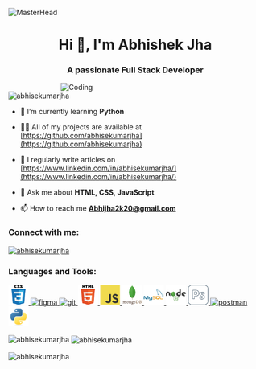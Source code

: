 ![MasterHead](https://github.com/abhisekumarjha/Photos/blob/main/full-stack-development.gif)
<h1 align="center">Hi 👋, I'm Abhishek Jha</h1>
<h3 align="center">A passionate Full Stack Developer</h3>
<img align="right" width="400" border-radius="15" alt="Coding" src="https://github.com/abhisekumarjha/Photos/blob/main/Coding.gif" </img>

<p align="left"> <img src="https://komarev.com/ghpvc/?username=abhisekumarjha&label=Profile%20views&color=0e75b6&style=flat" alt="abhisekumarjha" /> </p>

- 🌱 I’m currently learning **Python**

- 👨‍💻 All of my projects are available at [https://github.com/abhisekumarjha](https://github.com/abhisekumarjha)

- 📝 I regularly write articles on [https://www.linkedin.com/in/abhisekumarjha/](https://www.linkedin.com/in/abhisekumarjha/)

- 💬 Ask me about **HTML, CSS, JavaScript**

- 📫 How to reach me **Abhijha2k20@gmail.com**

<h3 align="left">Connect with me:</h3>
<p align="left">
<a href="https://linkedin.com/in/abhisekumarjha" target="blank"><img align="center" src="https://raw.githubusercontent.com/rahuldkjain/github-profile-readme-generator/master/src/images/icons/Social/linked-in-alt.svg" alt="abhisekumarjha" height="30" width="40" /></a>
</p>

<h3 align="left">Languages and Tools:</h3>
<p align="left"> <a href="https://www.w3schools.com/css/" target="_blank" rel="noreferrer"> <img src="https://raw.githubusercontent.com/devicons/devicon/master/icons/css3/css3-original-wordmark.svg" alt="css3" width="40" height="40"/> </a> <a href="https://www.figma.com/" target="_blank" rel="noreferrer"> <img src="https://www.vectorlogo.zone/logos/figma/figma-icon.svg" alt="figma" width="40" height="40"/> </a> <a href="https://git-scm.com/" target="_blank" rel="noreferrer"> <img src="https://www.vectorlogo.zone/logos/git-scm/git-scm-icon.svg" alt="git" width="40" height="40"/> </a> <a href="https://www.w3.org/html/" target="_blank" rel="noreferrer"> <img src="https://raw.githubusercontent.com/devicons/devicon/master/icons/html5/html5-original-wordmark.svg" alt="html5" width="40" height="40"/> </a> <a href="https://developer.mozilla.org/en-US/docs/Web/JavaScript" target="_blank" rel="noreferrer"> <img src="https://raw.githubusercontent.com/devicons/devicon/master/icons/javascript/javascript-original.svg" alt="javascript" width="40" height="40"/> </a> <a href="https://www.mongodb.com/" target="_blank" rel="noreferrer"> <img src="https://raw.githubusercontent.com/devicons/devicon/master/icons/mongodb/mongodb-original-wordmark.svg" alt="mongodb" width="40" height="40"/> </a> <a href="https://www.mysql.com/" target="_blank" rel="noreferrer"> <img src="https://raw.githubusercontent.com/devicons/devicon/master/icons/mysql/mysql-original-wordmark.svg" alt="mysql" width="40" height="40"/> </a> <a href="https://nodejs.org" target="_blank" rel="noreferrer"> <img src="https://raw.githubusercontent.com/devicons/devicon/master/icons/nodejs/nodejs-original-wordmark.svg" alt="nodejs" width="40" height="40"/> </a> <a href="https://www.photoshop.com/en" target="_blank" rel="noreferrer"> <img src="https://raw.githubusercontent.com/devicons/devicon/master/icons/photoshop/photoshop-line.svg" alt="photoshop" width="40" height="40"/> </a> <a href="https://postman.com" target="_blank" rel="noreferrer"> <img src="https://www.vectorlogo.zone/logos/getpostman/getpostman-icon.svg" alt="postman" width="40" height="40"/> </a> <a href="https://www.python.org" target="_blank" rel="noreferrer"> <img src="https://raw.githubusercontent.com/devicons/devicon/master/icons/python/python-original.svg" alt="python" width="40" height="40"/> </a> </p>

<p><img align="left" src="https://github-readme-stats.vercel.app/api/top-langs?username=abhisekumarjha&show_icons=true&locale=en&layout=compact" alt="abhisekumarjha" /></p>

<p>&nbsp;<img align="center" src="https://github-readme-stats.vercel.app/api?username=abhisekumarjha&show_icons=true&locale=en" alt="abhisekumarjha" /></p>

<p><img align="center" src="https://github-readme-streak-stats.herokuapp.com/?user=abhisekumarjha&" alt="abhisekumarjha" /></p>
